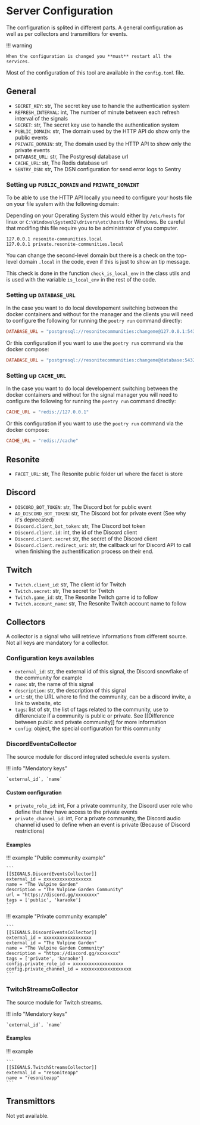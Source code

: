 # Server Configuration

The configuration is splited in different parts. A general configuration as well as per collectors and transmittors for events.

!!! warning

    When the configuration is changed you **must** restart all the services.

Most of the configuration of this tool are available in the `config.toml` file.

## General

- `SECRET_KEY`: str, The secret key use to handle the authentication system
- `REFRESH_INTERVAL`: int, The number of minute between each refresh interval of the signals
- `SECRET`: str, The secret key use to handle the authentication system
- `PUBLIC_DOMAIN`: str, The domain used by the HTTP API do show only the public events
- `PRIVATE_DOMAIN`: str, The domain used by the HTTP API to show only the private events
- `DATABASE_URL`: str, The Postgresql database url
- `CACHE_URL`: str, The Redis database url
- `SENTRY_DSN`: str, The DSN configuration for send error logs to Sentry

### Setting up `PUBLIC_DOMAIN` and `PRIVATE_DOMAINT`

To be able to use the HTTP API locally you need to configure your hosts file on your file system with the following domain:

Depending on your Operating System this would either by `/etc/hosts` for linux or `C:\Windows\System32\drivers\etc\hosts` for Windows. Be careful that modifing this file require you to be administrator of you computer.

```hosts title="hosts"
127.0.0.1 resonite-communities.local
127.0.0.1 private.resonite-communities.local
```

You can change the second-level domain but there is a check on the top-level domain `.local` in the code, even if this is just to show an tip message.

This check is done in the function `check_is_local_env` in the class utils and is used with the variable `is_local_env` in the rest of the code.

### Setting up `DATABASE_URL`

In the case you want to do local developement switching between the docker containers and without for the manager and the clients you will need to configure the following for running the `poetry run` command directly:

```toml
DATABASE_URL = "postgresql://resonitecommunities:changeme@127.0.0.1:5432/resonitecommunities"
```

Or this configuration if you want to use the `poetry run` command via the docker compose:

```toml
DATABASE_URL = "postgresql://resonitecommunities:changeme@database:5432/resonitecommunities"
```

### Setting up `CACHE_URL`

In the case you want to do local developement switching between the docker containers and without for the signal manager you will need to configure the following for running the `poetry run` command directly:

```toml
CACHE_URL = "redis://127.0.0.1"
```

Or this configuration if you want to use the `poetry run` command via the docker compose:

```toml
CACHE_URL = "redis://cache"
```

## Resonite

- `FACET_URL`: str, The Resonite public folder url where the facet is store

## Discord

- `DISCORD_BOT_TOKEN`: str, The Discord bot for public event
- `AD_DISCORD_BOT_TOKEN`: str, The Discord bot for private event (See why it's deprecated)
- `Discord.client_bot_token`: str, The Discord bot token
- `Discord.client.id`: int, the id of the Discord client
- `Discord.client.secret` str, the secret of the Discord client
- `Discord.client.redirect_uri`: str, the callback url for Discord API to call when finishing the authentification process on their end.

## Twitch

- `Twitch.client_id`: str, The client id for Twitch
- `Twitch.secret`: str, The secret for Twitch
- `Twitch.game_id`: str, The Resonite Twitch game id to follow
- `Twitch.account_name`: str, The Resonite Twitch account name to follow

## Collectors

A collector is a signal who will retrieve informations from different source. Not all keys are mandatory for a collector.

### Configuration keys availables

- `external_id`: str, the external id of this signal, the Discord snowflake of the community for example
- `name`: str, the name of this signal
- `description`: str, the description of this signal
- `url`: str, the URL where to find the community, can be a discord invite, a link to website, etc
- `tags`: list of str, the list of tags related to the community, use to differenciate if a community is public or private. See [[Difference between public and private community]] for more information
- `config`: object, the special configuration for this community

### DiscordEventsCollector

The source module for discord integrated schedule events system.

!!! info "Mendatory keys"

    `external_id`, `name`

#### Custom configuration

- `private_role_id`: int, For a private community, the Discord user role who define that they have access to the private events
- `private_channel_id`: int, For a private community, the Discord audio channel id used to define when an event is private (Because of Discord restrictions)

#### Examples

!!! example "Public community example"

    ```
    [[SIGNALS.DiscordEventsCollector]]
    external_id = xxxxxxxxxxxxxxxxxx
    name = "The Vulpine Garden"
    description = "The Vulpine Garden Community"
    url = "https://discord.gg/xxxxxxxx"
    tags = ['public', 'karaoke']
    ```

!!! example "Private community example"

    ```
    [[SIGNALS.DiscordEventsCollector]]
    external_id = xxxxxxxxxxxxxxxxxx
    external_id = "The Vulpine Garden"
    name = "The Vulpine Garden Community"
    description = "https://discord.gg/xxxxxxxx"
    tags = ['private', 'karaoke']
    config.private_role_id = xxxxxxxxxxxxxxxxxxx
    config.private_channel_id = xxxxxxxxxxxxxxxxxxx
    ```


### TwitchStreamsCollector

The source module for Twitch streams.

!!! info "Mendatory keys"

    `external_id`, `name`

#### Examples

!!! example

    ```
    [[SIGNALS.TwitchStreamsCollector]]
    external_id = "resoniteapp"
    name = "resoniteapp"
    ```

## Transmittors

Not yet available.